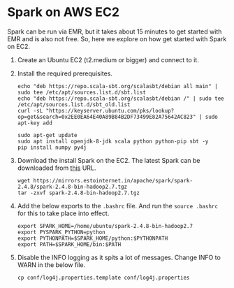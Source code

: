 
# Spark on AWS EC2

Spark can be run via EMR, but it takes about 15 minutes to get started with EMR and is also not free. So, here we explore on how get started with Spark on EC2.

1. Create an Ubuntu EC2 (t2.medium or bigger) and connect to it.

1. Install the required prerequisites.

    ```
    echo "deb https://repo.scala-sbt.org/scalasbt/debian all main" | sudo tee /etc/apt/sources.list.d/sbt.list
    echo "deb https://repo.scala-sbt.org/scalasbt/debian /" | sudo tee /etc/apt/sources.list.d/sbt_old.list
    curl -sL "https://keyserver.ubuntu.com/pks/lookup?op=get&search=0x2EE0EA64E40A89B84B2DF73499E82A75642AC823" | sudo apt-key add

    sudo apt-get update
    sudo apt install openjdk-8-jdk scala python python-pip sbt -y
    pip install numpy py4j
    ```
1. Download the install Spark on the EC2. The latest Spark can be downloaded from [this](https://spark.apache.org/downloads.html) URL.

    ```
    wget https://mirrors.estointernet.in/apache/spark/spark-2.4.8/spark-2.4.8-bin-hadoop2.7.tgz
    tar -zxvf spark-2.4.8-bin-hadoop2.7.tgz
    ```

1. Add the below exports to the `.bashrc` file. And run the `source .bashrc` for this to take place into effect.

    ```
    export SPARK_HOME=/home/ubuntu/spark-2.4.8-bin-hadoop2.7
    export PYSPARK_PYTHON=python
    export PYTHONPATH=$SPARK_HOME/python:$PYTHONPATH
    export PATH=$SPARK_HOME/bin:$PATH
    ```
1. Disable the INFO logging as it spits a lot of messages. Change INFO to WARN in the below file.

    ```
    cp conf/log4j.properties.template conf/log4j.properties
    ```

